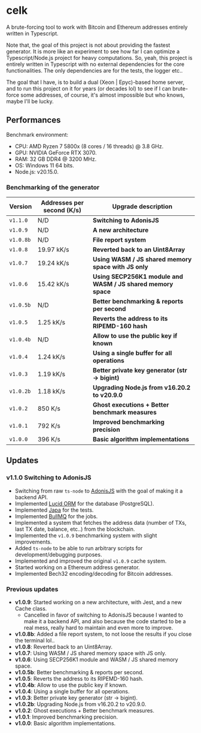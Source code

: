 # celk
A brute-forcing tool to work with Bitcoin and Ethereum addresses entirely written in Typescript.

Note that, the goal of this project is not about providing the fastest generator. It is more like
an experiment to see how far I can optimize a Typescript/Node.js project for heavy computations.
So, yeah, this project is entirely written in Typescript with no external dependencies for
the core functionalities. The only dependencies are for the tests, the logger etc..

The goal that I have, is to build a dual (Xeon | Epyc)-based home server, and to run this project on it for years
(or decades lol) to see if I can brute-force some addresses, of course, it's almost impossible
but who knows, maybe I'll be lucky.

Performances
------------
Benchmark environment:
- CPU: AMD Ryzen 7 5800x (8 cores / 16 threads) @ 3.8 GHz.
- GPU: NVIDIA GeForce RTX 3070.
- RAM: 32 GB DDR4 @ 3200 MHz.
- OS: Windows 11 64 bits.
- Node.js: v20.15.0.

### Benchmarking of the generator
| Version     | Addresses per second (K/s) | Upgrade description                                          |
|-------------|----------------------------|--------------------------------------------------------------|
| `v1.1.0`    | N/D                        | **Switching to AdonisJS**                                    |
| `v1.0.9`    | N/D                        | **A new architecture**                                       |
| `v1.0.8b`   | N/D                        | **File report system**                                       |
| `v1.0.8`    | 19.97 kK/s                 | **Reverted back to an Uint8Array**                           |
| `v1.0.7`    | 19.24 kK/s                 | **Using WASM / JS shared memory space with JS only**         |
| `v1.0.6`    | 15.42 kK/s                 | **Using SECP256K1 module and WASM / JS shared memory space** |
| `v1.0.5b`   | N/D                        | **Better benchmarking & reports per second**                 |
| `v1.0.5`    | 1.25 kK/s                  | **Reverts the address to its RIPEMD-160 hash**               |
| `v1.0.4b`   | N/D                        | **Allow to use the public key if known**                     |
| `v1.0.4`    | 1.24 kK/s                  | **Using a single buffer for all operations**                 |
| `v1.0.3`    | 1.19 kK/s                  | **Better private key generator (str -> bigint)**             |
| `v1.0.2b`   | 1.18 kK/s                  | **Upgrading Node.js from v16.20.2 to v20.9.0**               |
| `v1.0.2`    | 850 K/s                    | **Ghost executions + Better benchmark measures**             |
| `v1.0.1`    | 792 K/s                    | **Improved benchmarking precision**                          |
| `v1.0.0`    | 396 K/s                    | **Basic algorithm implementations**                          |

Updates
-------
### v1.1.0 Switching to AdonisJS
- Switching from raw `ts-node` to [AdonisJS](https://adonisjs.com/) with the goal of making it a backend API.
- Implemented [Lucid ORM](https://lucid.adonisjs.com/docs/introduction) for the database (PostgreSQL).
- Implemented [Japa](https://japa.dev/docs/introduction) for the tests.
- Implemented [BullMQ](https://docs.bullmq.io/) for the jobs.
- Implemented a system that fetches the address data (number of TXs, last TX date, balance, etc..) from the blockchain.
- Implemented the `v1.0.9` benchmarking system with slight improvements.
- Added `ts-node` to be able to run arbitrary scripts for development/debugging purposes.
- Implemented and improved the original `v1.0.9` cache system.
- Started working on a Ethereum address generator.
- Implemented Bech32 encoding/decoding for Bitcoin addresses.

### Previous updates
- **v1.0.9**: Started working on a new architecture, with Jest, and a new Cache class.
  - Cancelled in favor of switching to AdonisJS because I wanted to make it a backend API,
    and also because the code started to be a real mess, really hard to maintain and even more
    to improve.
- **v1.0.8b**: Added a file report system, to not loose the results if you close the terminal lol..
- **v1.0.8**: Reverted back to an Uint8Array.
- **v1.0.7**: Using WASM / JS shared memory space with JS only.
- **v1.0.6**: Using SECP256K1 module and WASM / JS shared memory space.
- **v1.0.5b**: Better benchmarking & reports per second.
- **v1.0.5**: Reverts the address to its RIPEMD-160 hash.
- **v1.0.4b**: Allow to use the public key if known.
- **v1.0.4**: Using a single buffer for all operations.
- **v1.0.3**: Better private key generator (str -> bigint).
- **v1.0.2b**: Upgrading Node.js from v16.20.2 to v20.9.0.
- **v1.0.2**: Ghost executions + Better benchmark measures.
- **v1.0.1**: Improved benchmarking precision.
- **v1.0.0**: Basic algorithm implementations.